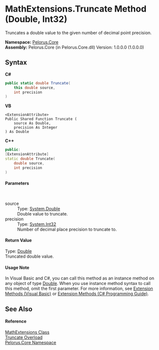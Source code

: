 # MathExtensions.Truncate Method (Double, Int32)
 

Truncates a double value to the given number of decimal point precision.

**Namespace:**&nbsp;<a href="CB7C5302">Pelorus.Core</a><br />**Assembly:**&nbsp;Pelorus.Core (in Pelorus.Core.dll) Version: 1.0.0.0 (1.0.0.0)

## Syntax

**C#**<br />
``` C#
public static double Truncate(
	this double source,
	int precision
)
```

**VB**<br />
``` VB
<ExtensionAttribute>
Public Shared Function Truncate ( 
	source As Double,
	precision As Integer
) As Double
```

**C++**<br />
``` C++
public:
[ExtensionAttribute]
static double Truncate(
	double source, 
	int precision
)
```


#### Parameters
&nbsp;<dl><dt>source</dt><dd>Type: <a href="http://msdn2.microsoft.com/en-us/library/643eft0t" target="_blank">System.Double</a><br />Double value to truncate.</dd><dt>precision</dt><dd>Type: <a href="http://msdn2.microsoft.com/en-us/library/td2s409d" target="_blank">System.Int32</a><br />Number of decimal place precision to truncate to.</dd></dl>

#### Return Value
Type: <a href="http://msdn2.microsoft.com/en-us/library/643eft0t" target="_blank">Double</a><br />Truncated double value.

#### Usage Note
In Visual Basic and C#, you can call this method as an instance method on any object of type <a href="http://msdn2.microsoft.com/en-us/library/643eft0t" target="_blank">Double</a>. When you use instance method syntax to call this method, omit the first parameter. For more information, see <a href="http://msdn.microsoft.com/en-us/library/bb384936.aspx">Extension Methods (Visual Basic)</a> or <a href="http://msdn.microsoft.com/en-us/library/bb383977.aspx">Extension Methods (C# Programming Guide)</a>.

## See Also


#### Reference
<a href="B5DC83A1">MathExtensions Class</a><br /><a href="9C048F42">Truncate Overload</a><br /><a href="CB7C5302">Pelorus.Core Namespace</a><br />